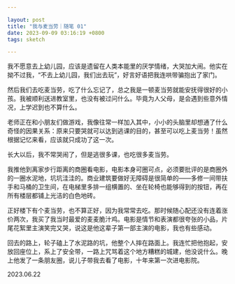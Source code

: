 ```yaml
---

layout: post
title: "我与麦当劳｜随笔 01"
date: 2023-09-09 03:16:19 +0800
tags: sketch

---
```


我不愿意去上幼儿园，应该是遗留在人类本能里的厌学情绪，大哭加大闹。他实在拗不过我，“不去上幼儿园，我们出去玩”，好言好语把我连哄带骗抱出了家门。

然后我们去吃麦当劳，吃了什么忘记了，总之我是一顿麦当劳就能安抚得很好的小孩。我被顺利送进教室里，也没有被过问什么。毕竟为人父母，是会遇到些意外情况，上学迟到也不算什么。

老师正在和小朋友们做游戏，我像往常一样加入其中，小小的头脑里却想通了什么奇怪的因果关系：原来只要哭就可以达到逃课的目的，甚至可以吃上麦当劳！虽然根据记忆来看，应该就只成功了这一次。

长大以后，我不常哭闹了，但是逃很多课，也吃很多麦当劳。

我推他到离家步行距离的商圈看电影，电影本身可圈可点，必须要批评的是商圈外的一圈水泥地，坑坑洼洼的。商业建筑要做好无障碍是很简单的——多修一间带扶手和马桶的卫生间，在电梯里多排一组横置的、坐在轮椅也能够得到的按钮，再在所有楼层都铺上光洁的白色地砖。

正好楼下有个麦当劳，也不算正好，因为我常常去吃。那时候随心配还没有连着涨价两次，我买了我当时最爱的麦麦脆汁鸡。电影是情节和表演都很夸张的小品，片尾花絮里主演笑完又哭，说这是他这辈子第一部主演的电影，我也有些感动。

回去的路上，轮子磕上了水泥路的坑，他整个人摔在路面上。我连忙把他抱起，安放回座位上，系上了安全带，一路上咒骂着这个地方糟糕的城建，他没说什么。晚上他发了一条朋友圈，说儿子带我去看了电影，十年来第一次进电影院。

2023.06.22
